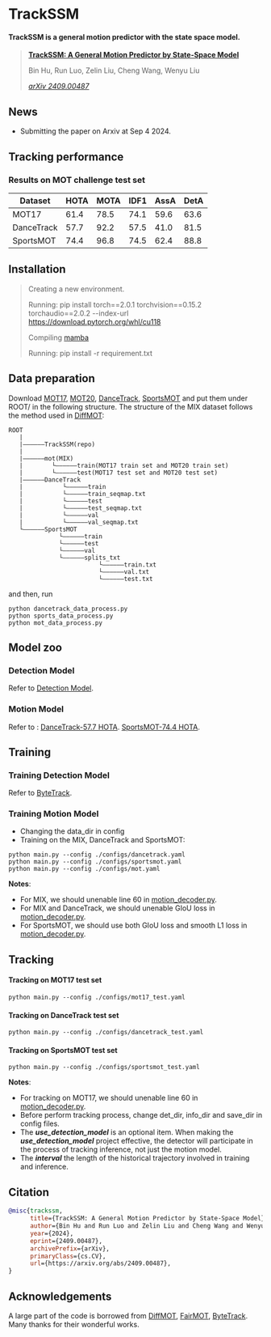 

# TrackSSM
####  TrackSSM is a general motion predictor with the state space model.

> [**TrackSSM: A General Motion Predictor by State-Space Model**](https://arxiv.org/abs/2409.00487)
> 
> Bin Hu, Run Luo, Zelin Liu, Cheng Wang, Wenyu Liu
> 
> *[arXiv 2409.00487](https://arxiv.org/abs/2409.00487)*


## News
- Submitting the paper on Arxiv at Sep 4 2024.
 
## Tracking performance
### Results on MOT challenge test set
| Dataset    | HOTA | MOTA | IDF1 | AssA | DetA | 
|------------|-------|-------|------|------|-------|
|MOT17       | 61.4 | 78.5 | 74.1 | 59.6 | 63.6 |
|DanceTrack  | 57.7 | 92.2 | 57.5 | 41.0 | 81.5 |
|SportsMOT   | 74.4 | 96.8 | 74.5 | 62.4 | 88.8 |

 
## Installation
> Creating a new environment.
> 
> Running: pip install torch==2.0.1 torchvision==0.15.2 torchaudio==2.0.2 --index-url https://download.pytorch.org/whl/cu118
> 
> Compiling [mamba](https://github.com/state-spaces/mamba)
> 
> Running: pip install -r requirement.txt


## Data preparation
Download [MOT17](https://motchallenge.net/), [MOT20](https://motchallenge.net/), [DanceTrack](https://github.com/DanceTrack/DanceTrack), [SportsMOT](https://github.com/MCG-NJU/SportsMOT) and put them under ROOT/ in the following structure. The structure of the MIX dataset follows the method used in [DiffMOT](https://github.com/Kroery/DiffMOT):
```
ROOT
   |
   |——————TrackSSM(repo)
   |                         
   |——————mot(MIX)
   |        └——————train(MOT17 train set and MOT20 train set)
   |        └——————test(MOT17 test set and MOT20 test set)
   |——————DanceTrack
   |           └——————train
   |           └——————train_seqmap.txt
   |           └——————test
   |           └——————test_seqmap.txt
   |           └——————val
   |           └——————val_seqmap.txt
   └——————SportsMOT
              └——————train
              └——————test
              └——————val
              └——————splits_txt
                         └——————train.txt
                         └——————val.txt
                         └——————test.txt
```
and then, run
```
python dancetrack_data_process.py
python sports_data_process.py
python mot_data_process.py
```

## Model zoo
### Detection Model
Refer to [Detection Model](https://github.com/Kroery/DiffMOT/releases/tag/v1.0).

### Motion Model
Refer to :
[DanceTrack-57.7 HOTA](https://drive.google.com/file/d/1VvOjZNG3QPI4TPWl13ibUzuVvFyxCTa9/view?usp=drive_link).
[SportsMOT-74.4 HOTA](https://drive.google.com/file/d/1Uu6S-kYZoTZAq1RbwlZtyBH5Y42W7vB2/view?usp=drive_link).






## Training
### Training Detection Model
Refer to [ByteTrack](https://github.com/ifzhang/ByteTrack).

### Training Motion Model
- Changing the data_dir in config
- Training on the MIX, DanceTrack and SportsMOT:
```
python main.py --config ./configs/dancetrack.yaml
python main.py --config ./configs/sportsmot.yaml
python main.py --config ./configs/mot.yaml
```
**Notes**:
  - For MIX, we should unenable line 60 in [motion_decoder.py](https://github.com/Xavier-Lin/TrackSSM/blob/main/models/motion_decoder.py).
  - For MIX and DanceTrack, we should unenable GIoU loss in [motion_decoder.py](https://github.com/Xavier-Lin/TrackSSM/blob/main/models/motion_decoder.py).
  - For SportsMOT,  we should use both GIoU loss and smooth L1 loss in [motion_decoder.py](https://github.com/Xavier-Lin/TrackSSM/blob/main/models/motion_decoder.py).


## Tracking
#### Tracking on MOT17 test set
```
python main.py --config ./configs/mot17_test.yaml
```

#### Tracking on DanceTrack test set
```
python main.py --config ./configs/dancetrack_test.yaml
```

#### Tracking on SportsMOT test set
```
python main.py --config ./configs/sportsmot_test.yaml
```
**Notes**:
  - For tracking on MOT17, we should unenable line 60 in [motion_decoder.py](https://github.com/Xavier-Lin/TrackSSM/blob/main/models/motion_decoder.py).
  - Before perform tracking process, change det_dir, info_dir and save_dir in config files.
  - The ***use_detection_model*** is an optional item. When making the ***use_detection_model*** project effective, the detector will participate in the process of tracking inference, not just the motion model.
  - The ***interval*** the length of the historical trajectory involved in training and inference.

 
## Citation
```bibtex
@misc{trackssm,
      title={TrackSSM: A General Motion Predictor by State-Space Model}, 
      author={Bin Hu and Run Luo and Zelin Liu and Cheng Wang and Wenyu Liu},
      year={2024},
      eprint={2409.00487},
      archivePrefix={arXiv},
      primaryClass={cs.CV},
      url={https://arxiv.org/abs/2409.00487}, 
}
```

## Acknowledgements
A large part of the code is borrowed from [DiffMOT](https://github.com/Kroery/DiffMOT), [FairMOT](https://github.com/ifzhang/FairMOT), [ByteTrack](https://github.com/ifzhang/ByteTrack). 
 Many thanks for their wonderful works.


